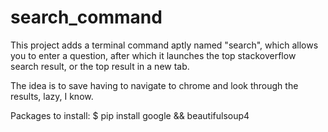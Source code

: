 # search_command

This project adds a terminal command aptly named "search", which allows you to enter a question, after which it launches the top stackoverflow search result, or the top result in a new tab.

The idea is to save having to navigate to chrome and look through the results, lazy, I know.

Packages to install:
  $ pip install google && beautifulsoup4
  

